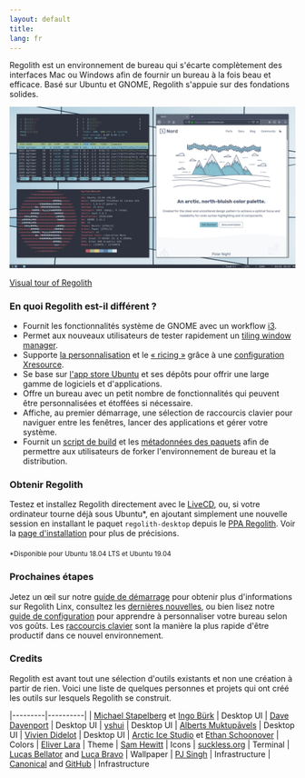 ```yaml
---
layout: default
title: 
lang: fr
---
```

Regolith est un environnement de bureau qui s'écarte complètement des interfaces Mac ou Windows afin de fournir un bureau à la fois beau et efficace. Basé sur Ubuntu et GNOME, Regolith s'appuie sur des fondations solides.

<a href="/assets/screenshot-intro.png"><img class="screenshot" alt="Intro Screenshot" src="/assets/screenshot-intro.png"/></a>

[Visual tour of Regolith](/visual-tour.html)

### En quoi Regolith est-il différent ?

- Fournit les fonctionnalités système de GNOME avec un workflow [i3](https://i3wm.org/).
- Permet aux nouveaux utilisateurs de tester rapidement un [tiling window manager](https://opensource.com/article/18/8/i3-tiling-window-manager).
- Supporte [la personnalisation](https://github.com/regolith-linux/regolith-desktop/wiki/Customize) et le [« ricing »](https://www.reddit.com/r/unixporn/) grâce à une [configuration Xresource](https://github.com/regolith-linux/regolith-styles/blob/master/Xresources/root).
- Se base sur [l'app store Ubuntu](https://snapcraft.io/store) et ses dépôts pour offrir une large gamme de logiciels et d'applications.
- Offre un bureau avec un petit nombre de fonctionnalités qui peuvent être personnalisées et étoffées si nécessaire.
- Affiche, au premier démarrage, une sélection de raccourcis clavier pour naviguer entre les fenêtres, lancer des applications et gérer votre système.
- Fournit un [script de build](https://github.com/regolith-linux/regolith-desktop/blob/master/build.sh) et les [métadonnées des paquets](https://github.com/regolith-linux/regolith-desktop/blob/master/package-model.json) afin de permettre aux utilisateurs de forker l'environnement de bureau et la distribution.

### Obtenir Regolith

Testez et installez Regolith directement avec le [LiveCD](https://sourceforge.net/projects/regolith-linux/), ou, si votre ordinateur tourne déjà sous Ubuntu*, en ajoutant simplement une nouvelle session en installant le paquet `regolith-desktop` depuis le [PPA Regolith](https://launchpad.net/~kgilmer/+archive/ubuntu/regolith-stable). Voir la [page d'installation](https://github.com/regolith-linux/regolith-desktop/wiki/Install-Regolith) pour plus de précisions.

<sub>*Disponible pour Ubuntu 18.04 LTS et Ubuntu 19.04</sub>

### Prochaines étapes

Jetez un œil sur notre [guide de démarrage](https://github.com/regolith-linux/regolith-desktop/wiki/Getting-Started) pour obtenir plus d'informations sur Regolith Linx, consultez les [dernières nouvelles](/news.html), ou bien lisez notre [guide de configuration](https://github.com/regolith-linux/regolith-desktop/wiki/Customize) pour apprendre à personnaliser votre bureau selon vos goûts. Les [raccourcis clavier](https://github.com/regolith-linux/regolith-desktop/wiki/Keybindings) sont la manière la plus rapide d'être productif dans ce nouvel environnement.

### Credits

Regolith est avant tout une sélection d'outils existants et non une création à partir de rien. Voici une liste de quelques personnes et projets qui ont créé les outils sur lesquels Regolith se construit.


|---------|----------|
| [Michael Stapelberg](https://i3wm.org) et [Ingo Bürk](https://github.com/Airblader/i3) | Desktop UI
| [Dave Davenport](https://github.com/davatorium/rofi) | Desktop UI
| [yshui](https://github.com/yshui/compton) | Desktop UI
| [Alberts Muktupāvels](https://wiki.gnome.org/Projects/GnomeFlashback) | Desktop UI
| [Vivien Didelot](https://github.com/vivien/i3blocks) | Desktop UI
| [Arctic Ice Studio](https://github.com/arcticicestudio) et [Ethan Schoonover](https://ethanschoonover.com/solarized/) | Colors
| [Eliver Lara](https://github.com/EliverLara/Nordic) | Theme
| [Sam Hewitt](https://snwh.org/paper) | Icons
| [suckless.org](https://st.suckless.org) | Terminal
| [Lucas Bellator](https://unsplash.com/photos/C0OD8OM-oM0) and [Luca Bravo](https://unsplash.com/photos/xnqVGsbXgV4) | Wallpaper
| [PJ Singh](https://launchpad.net/cubic) | Infrastructure
| [Canonical](https://canonical.com) and [GitHub](https://github.com) | Infrastructure
